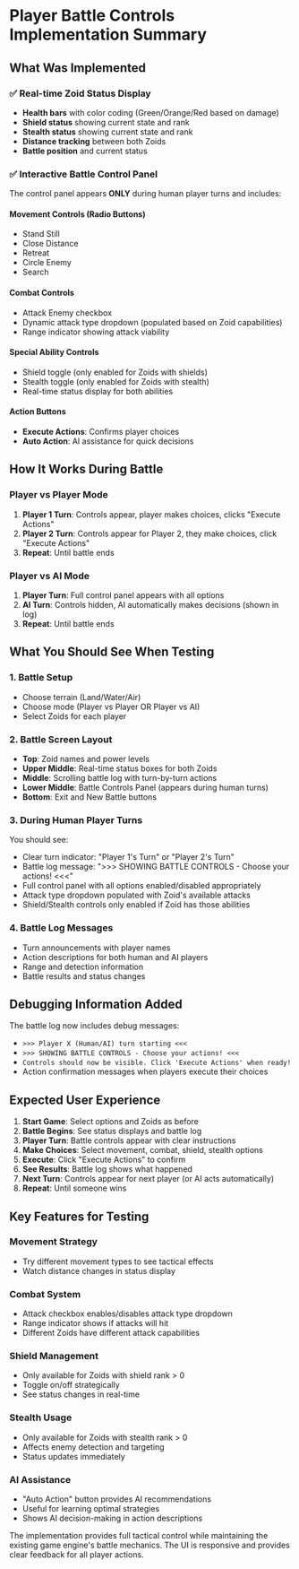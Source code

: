 # Player Battle Controls Implementation Summary

## What Was Implemented

### ✅ Real-time Zoid Status Display
- **Health bars** with color coding (Green/Orange/Red based on damage)
- **Shield status** showing current state and rank
- **Stealth status** showing current state and rank
- **Distance tracking** between both Zoids
- **Battle position** and current status

### ✅ Interactive Battle Control Panel
The control panel appears **ONLY** during human player turns and includes:

#### Movement Controls (Radio Buttons)
- Stand Still
- Close Distance  
- Retreat
- Circle Enemy
- Search

#### Combat Controls
- Attack Enemy checkbox
- Dynamic attack type dropdown (populated based on Zoid capabilities)
- Range indicator showing attack viability

#### Special Ability Controls
- Shield toggle (only enabled for Zoids with shields)
- Stealth toggle (only enabled for Zoids with stealth)
- Real-time status display for both abilities

#### Action Buttons
- **Execute Actions**: Confirms player choices
- **Auto Action**: AI assistance for quick decisions

## How It Works During Battle

### Player vs Player Mode
1. **Player 1 Turn**: Controls appear, player makes choices, clicks "Execute Actions"
2. **Player 2 Turn**: Controls appear for Player 2, they make choices, click "Execute Actions"
3. **Repeat**: Until battle ends

### Player vs AI Mode  
1. **Player Turn**: Full control panel appears with all options
2. **AI Turn**: Controls hidden, AI automatically makes decisions (shown in log)
3. **Repeat**: Until battle ends

## What You Should See When Testing

### 1. Battle Setup
- Choose terrain (Land/Water/Air)
- Choose mode (Player vs Player OR Player vs AI)
- Select Zoids for each player

### 2. Battle Screen Layout
- **Top**: Zoid names and power levels
- **Upper Middle**: Real-time status boxes for both Zoids
- **Middle**: Scrolling battle log with turn-by-turn actions
- **Lower Middle**: Battle Controls Panel (appears during human turns)
- **Bottom**: Exit and New Battle buttons

### 3. During Human Player Turns
You should see:
- Clear turn indicator: "Player 1's Turn" or "Player 2's Turn"
- Battle log message: ">>> SHOWING BATTLE CONTROLS - Choose your actions! <<<"
- Full control panel with all options enabled/disabled appropriately
- Attack type dropdown populated with Zoid's available attacks
- Shield/Stealth controls only enabled if Zoid has those abilities

### 4. Battle Log Messages
- Turn announcements with player names
- Action descriptions for both human and AI players
- Range and detection information
- Battle results and status changes

## Debugging Information Added

The battle log now includes debug messages:
- `>>> Player X (Human/AI) turn starting <<<`
- `>>> SHOWING BATTLE CONTROLS - Choose your actions! <<<`
- `Controls should now be visible. Click 'Execute Actions' when ready!`
- Action confirmation messages when players execute their choices

## Expected User Experience

1. **Start Game**: Select options and Zoids as before
2. **Battle Begins**: See status displays and battle log
3. **Player Turn**: Battle controls appear with clear instructions
4. **Make Choices**: Select movement, combat, shield, stealth options
5. **Execute**: Click "Execute Actions" to confirm
6. **See Results**: Battle log shows what happened
7. **Next Turn**: Controls appear for next player (or AI acts automatically)
8. **Repeat**: Until someone wins

## Key Features for Testing

### Movement Strategy
- Try different movement types to see tactical effects
- Watch distance changes in status display

### Combat System  
- Attack checkbox enables/disables attack type dropdown
- Range indicator shows if attacks will hit
- Different Zoids have different attack capabilities

### Shield Management
- Only available for Zoids with shield rank > 0
- Toggle on/off strategically
- See status changes in real-time

### Stealth Usage
- Only available for Zoids with stealth rank > 0  
- Affects enemy detection and targeting
- Status updates immediately

### AI Assistance
- "Auto Action" button provides AI recommendations
- Useful for learning optimal strategies
- Shows AI decision-making in action descriptions

The implementation provides full tactical control while maintaining the existing game engine's battle mechanics. The UI is responsive and provides clear feedback for all player actions.
